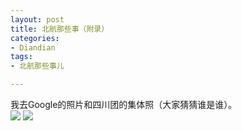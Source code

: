 ```yaml
---
layout: post
title: 北航那些事（附录）
categories:
- Diandian
tags:
- 北航那些事儿

---
```

我去Google的照片和四川团的集体照（大家猜猜谁是谁）。
<br />
<img src="http://m1.img.srcdd.com/farm5/d/2012/0627/10/B3BFC72CF0DF0EDC3AC1B6AECA8DDBE4_B500_900_500_375.JPEG" />
<img src="http://m1.img.srcdd.com/farm4/d/2012/0627/10/1390088C3D19F41E4D758607742AF94C_B500_900_407_312.JPEG" />